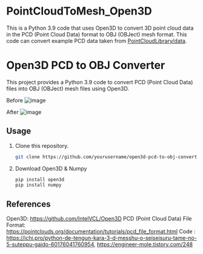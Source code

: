 # PointCloudToMesh_Open3D
 This is a Python 3.9 code that uses Open3D to convert 3D point cloud data in the PCD (Point Cloud Data) format to OBJ (OBJect) mesh format. This code can convert example PCD data taken from [PointCloudLibrary/data](https://github.com/PointCloudLibrary/data/blob/master/tutorials/ism_test_cat.pcd).

# Open3D PCD to OBJ Converter

This project provides a Python 3.9 code to convert PCD (Point Cloud Data) files into OBJ (OBJect) mesh files using Open3D.

Before
![image](https://github.com/J2on/PointCloudToMesh_Open3D/assets/63008127/fe718881-a451-4b21-b6a6-d037e4e6acf9)

After
![image](https://github.com/J2on/PointCloudToMesh_Open3D/assets/63008127/15a1b171-8809-4547-aecb-0987de00683b)


## Usage

1. Clone this repository.

   ```bash
   git clone https://github.com/yourusername/open3d-pcd-to-obj-converter.git

2. Download Open3D & Numpy

   ```bash
   pip install open3d
   pip install numpy


## References
Open3D: https://github.com/IntelVCL/Open3D
PCD (Point Cloud Data) File Format: https://pointclouds.org/documentation/tutorials/pcd_file_format.html
Code : https://ichi.pro/python-de-tengun-kara-3-d-messhu-o-seiseisuru-tame-no-5-suteppu-gaido-60176041760954, https://engineer-mole.tistory.com/248


